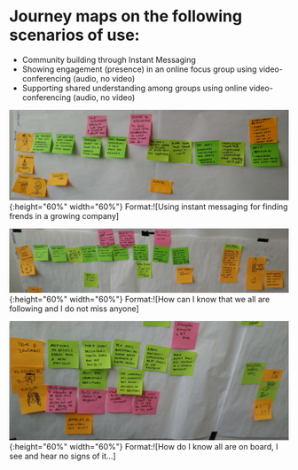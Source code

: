 

# Journey maps on the following scenarios of use:

* Community building through Instant Messaging
* Showing engagement (presence) in an online focus group using video-conferencing (audio, no video)
* Supporting shared understanding among groups using online video-conferencing (audio, no video)

![community_building](images/community_building_slack.jpg){:height="60%" width="60%"}
Format:![Using instant messaging for finding frends in a growing company]

![facilitation_online](images/facilitation_online_conference.jpg){:height="60%" width="60%"}
Format:![How can I know that we all are following and I do not miss anyone]

![audio_online](images/group_discussion_videoconference.jpg){:height="60%" width="60%"}
Format:![How do I know all are on board, I see and hear no signs of it...]
